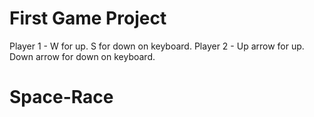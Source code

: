 # First Game Project

Player 1 - W for up. S for down on keyboard.
Player 2 - Up arrow for up. Down arrow for down on keyboard.

# Space-Race